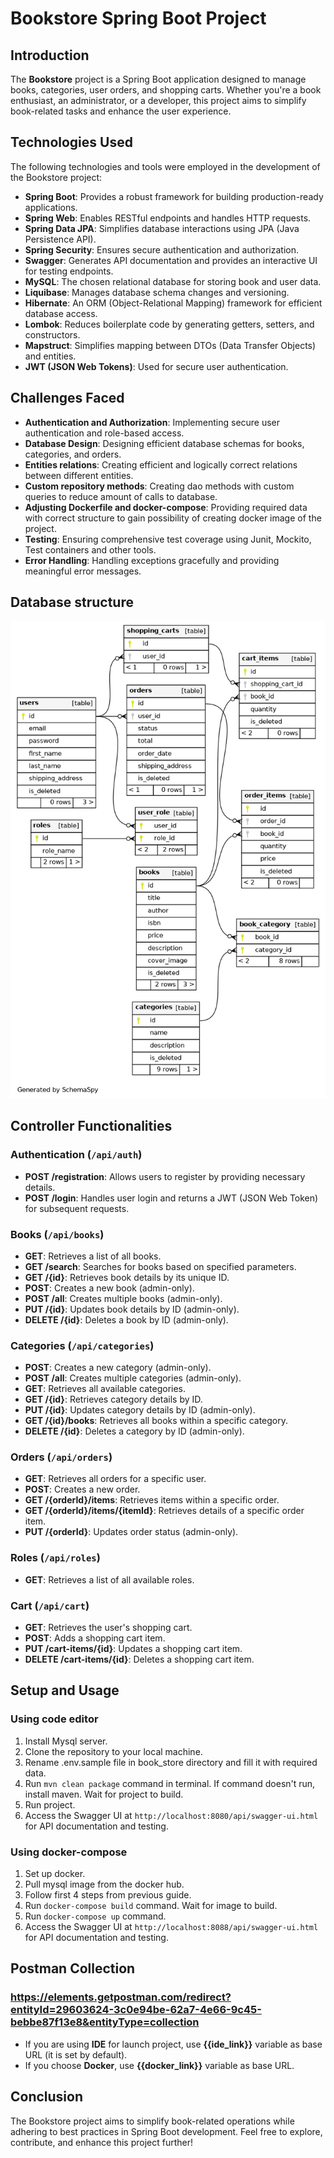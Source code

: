 # Bookstore Spring Boot Project

## Introduction
The **Bookstore** project is a Spring Boot application designed to manage books, categories, user orders, and shopping carts. Whether you're a book enthusiast, an administrator, or a developer, this project aims to simplify book-related tasks and enhance the user experience.

## Technologies Used
The following technologies and tools were employed in the development of the Bookstore project:

- **Spring Boot**: Provides a robust framework for building production-ready applications.
- **Spring Web**: Enables RESTful endpoints and handles HTTP requests.
- **Spring Data JPA**: Simplifies database interactions using JPA (Java Persistence API).
- **Spring Security**: Ensures secure authentication and authorization.
- **Swagger**: Generates API documentation and provides an interactive UI for testing endpoints.
- **MySQL**: The chosen relational database for storing book and user data.
- **Liquibase**: Manages database schema changes and versioning.
- **Hibernate**: An ORM (Object-Relational Mapping) framework for efficient database access.
- **Lombok**: Reduces boilerplate code by generating getters, setters, and constructors.
- **Mapstruct**: Simplifies mapping between DTOs (Data Transfer Objects) and entities.
- **JWT (JSON Web Tokens)**: Used for secure user authentication.

## Challenges Faced
- **Authentication and Authorization**: Implementing secure user authentication and role-based access.
- **Database Design**: Designing efficient database schemas for books, categories, and orders.
- **Entities relations**: Creating efficient and logically correct relations between different entities.
- **Custom repository methods**: Creating dao methods with custom queries to reduce amount of calls to database.
- **Adjusting Dockerfile and docker-compose**: Providing required data with correct structure to gain possibility of creating docker image of the project. 
- **Testing**: Ensuring comprehensive test coverage using Junit, Mockito, Test containers and other tools.
- **Error Handling**: Handling exceptions gracefully and providing meaningful error messages.

## Database structure

![relationships.real.large.png](relationships.real.large.png)

## Controller Functionalities

### Authentication (`/api/auth`)
- **POST /registration**: Allows users to register by providing necessary details.
- **POST /login**: Handles user login and returns a JWT (JSON Web Token) for subsequent requests.

### Books (`/api/books`)
- **GET**: Retrieves a list of all books.
- **GET /search**: Searches for books based on specified parameters.
- **GET /{id}**: Retrieves book details by its unique ID.
- **POST**: Creates a new book (admin-only).
- **POST /all**: Creates multiple books (admin-only).
- **PUT /{id}**: Updates book details by ID (admin-only).
- **DELETE /{id}**: Deletes a book by ID (admin-only).

### Categories (`/api/categories`)
- **POST**: Creates a new category (admin-only).
- **POST /all**: Creates multiple categories (admin-only).
- **GET**: Retrieves all available categories.
- **GET /{id}**: Retrieves category details by ID.
- **PUT /{id}**: Updates category details by ID (admin-only).
- **GET /{id}/books**: Retrieves all books within a specific category.
- **DELETE /{id}**: Deletes a category by ID (admin-only).

### Orders (`/api/orders`)
- **GET**: Retrieves all orders for a specific user.
- **POST**: Creates a new order.
- **GET /{orderId}/items**: Retrieves items within a specific order.
- **GET /{orderId}/items/{itemId}**: Retrieves details of a specific order item.
- **PUT /{orderId}**: Updates order status (admin-only).

### Roles (`/api/roles`)
- **GET**: Retrieves a list of all available roles.

### Cart (`/api/cart`)
- **GET**: Retrieves the user's shopping cart.
- **POST**: Adds a shopping cart item.
- **PUT /cart-items/{id}**: Updates a shopping cart item.
- **DELETE /cart-items/{id}**: Deletes a shopping cart item.

## Setup and Usage 
### Using code editor
1. Install Mysql server.
2. Clone the repository to your local machine.
3. Rename .env.sample file in book_store directory and fill it with required data.
4. Run `mvn clean package` command in terminal. If command doesn't run, install maven. Wait for project to build.
5. Run project.
6. Access the Swagger UI at `http://localhost:8080/api/swagger-ui.html` for API documentation and testing.

### Using docker-compose
1. Set up docker.
2. Pull mysql image from the docker hub.
3. Follow first 4 steps from previous guide.
4. Run `docker-compose build` command. Wait for image to build.
5. Run `docker-compose up` command.
6. Access the Swagger UI at `http://localhost:8088/api/swagger-ui.html` for API documentation and testing.

## Postman Collection
### https://elements.getpostman.com/redirect?entityId=29603624-3c0e94be-62a7-4e66-9c45-bebbe87f13e8&entityType=collection

* If you are using **IDE** for launch project, use **{{ide_link}}** variable as base URL (it is set by default). 
* If you choose **Docker**, use **{{docker_link}}** variable as base URL.

## Conclusion
The Bookstore project aims to simplify book-related operations while adhering to best practices in Spring Boot development. Feel free to explore, contribute, and enhance this project further!
